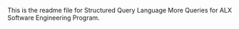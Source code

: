 This is the readme file for Structured Query Language More Queries for ALX Software Engineering Program.
